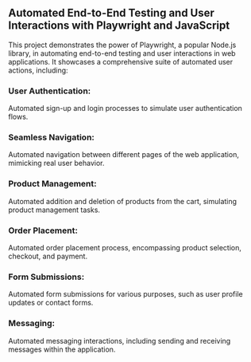 ## Automated End-to-End Testing and User Interactions with Playwright and JavaScript
This project demonstrates the power of Playwright, a popular Node.js library, in automating end-to-end testing and user interactions in web applications. It showcases a comprehensive suite of automated user actions, including:
### User Authentication:
Automated sign-up and login processes to simulate user authentication flows.
### Seamless Navigation:
Automated navigation between different pages of the web application, mimicking real user behavior.
### Product Management:
Automated addition and deletion of products from the cart, simulating product management tasks.
### Order Placement:
Automated order placement process, encompassing product selection, checkout, and payment.
### Form Submissions:
Automated form submissions for various purposes, such as user profile updates or contact forms.
### Messaging:
Automated messaging interactions, including sending and receiving messages within the application.
